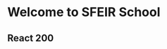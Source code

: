 <!-- .slide: class="first-slide" sfeir-level="2" sfeir-techno="react" -->

# **Welcome to SFEIR School**

## **React 200**